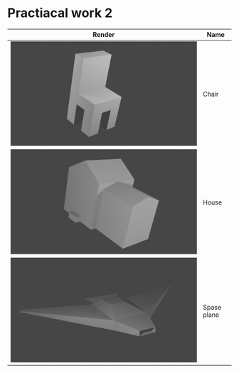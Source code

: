 # Practiacal work 2

| Render                 | Name        |
| ---------------------- | ----------- |
| ![image](./Chair.png)      | Chair       |
| ![image](./House.png)      | House       |
| ![image](./SpacePlane.png) | Spase plane |
